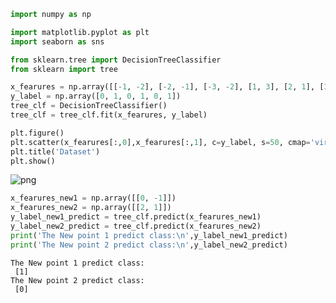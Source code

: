 ```python
import numpy as np 
```


```python
import matplotlib.pyplot as plt 
import seaborn as sns

```


```python
from sklearn.tree import DecisionTreeClassifier 
from sklearn import tree

```


```python
x_fearures = np.array([[-1, -2], [-2, -1], [-3, -2], [1, 3], [2, 1], [3, 2]]) 
y_label = np.array([0, 1, 0, 1, 0, 1])
tree_clf = DecisionTreeClassifier()
tree_clf = tree_clf.fit(x_fearures, y_label)

```


```python
plt.figure()
plt.scatter(x_fearures[:,0],x_fearures[:,1], c=y_label, s=50, cmap='viridis') 
plt.title('Dataset')
plt.show()

```


![png](output_4_0.png)



```python
x_fearures_new1 = np.array([[0, -1]])
x_fearures_new2 = np.array([[2, 1]])
y_label_new1_predict = tree_clf.predict(x_fearures_new1) 
y_label_new2_predict = tree_clf.predict(x_fearures_new2)
print('The New point 1 predict class:\n',y_label_new1_predict)
print('The New point 2 predict class:\n',y_label_new2_predict)
```

    The New point 1 predict class:
     [1]
    The New point 2 predict class:
     [0]
    


```python

```
